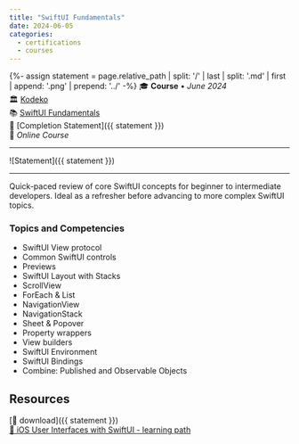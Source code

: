```yaml
---
title: "SwiftUI Fundamentals"
date: 2024-06-05
categories:
  - certifications
  - courses
---
```

{%- assign statement = page.relative_path |  split: '/' | last | split: '.md' | first | append: '.png' | prepend: '../' -%}
🎓 **Course** • _June 2024_  
🏛️ [Kodeko](https://www.kodeco.com/)  
📚 [SwiftUI Fundamentals](https://www.kodeco.com/37678937-swiftui-fundamentals)  
📜 [Completion Statement]({{ statement }})  
📍 _Online Course_  

---

![Statement]({{ statement }})

---

Quick-paced review of core SwiftUI concepts for beginner to intermediate developers. Ideal as a refresher before advancing to more complex SwiftUI topics.


### Topics and Competencies

- SwiftUI View protocol
- Common SwiftUI controls
- Previews
- SwiftUI Layout with Stacks
- ScrollView
- ForEach & List
- NavigationView
- NavigationStack
- Sheet & Popover
- Property wrappers
- View builders
- SwiftUI Environment
- SwiftUI Bindings
- Combine: Published and Observable Objects


## Resources

[💾 download]({{ statement }})  
[🔗 iOS User Interfaces with SwiftUI - learning path](https://www.kodeco.com/ios/paths/iosuserinterface)  
